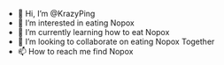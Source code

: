 - 👋 Hi, I’m @KrazyPing
- 👀 I’m interested in eating Nopox
- 🌱 I’m currently learning how to eat Nopox
- 💞️ I’m looking to collaborate on eating Nopox Together
- 📫 How to reach me find Nopox

<!---
KrazyPing/KrazyPing is a ✨ special ✨ repository because its `README.md` (this file) appears on your GitHub profile.
You can click the Preview link to take a look at your changes.
--->

